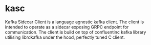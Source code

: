# kasc
Kafka Sidecar Client is a language agnostic kafka client.
The client is intended to operate as a sidecar exposing GRPC endpoint for communication.
The client is build on top of confluentinc kafka library utilising librdkafka under the hood, perfectly tuned C client.


